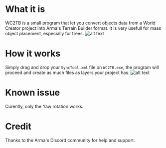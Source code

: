 # What it is
WC2TB is a small program that let you convert objects data from a World Creator project into Arma's Terrain Builder format. It is very usefull for mass object placement, especially for trees.
![alt text](https://github.com/zgmrvn/WC2TB/tree/master/WC2TB/readme/WC2TB.jpg "An example of tree exported from World Creator then converted with WC2TB to be imported in Terrain Builder.")

# How it works
Simply drag and drop your `SyncTool.xml` file on `WC2TB.exe`, the program will proceed and create as much files as layers your project has.
![alt text](https://github.com/zgmrvn/WC2TB/tree/master/WC2TB/readme/drag-and-drop.gif "How it works.")

# Known issue
Curently, only the Yaw rotation works.

# Credit
Thanks to the Arma's Discord community for help and support.
